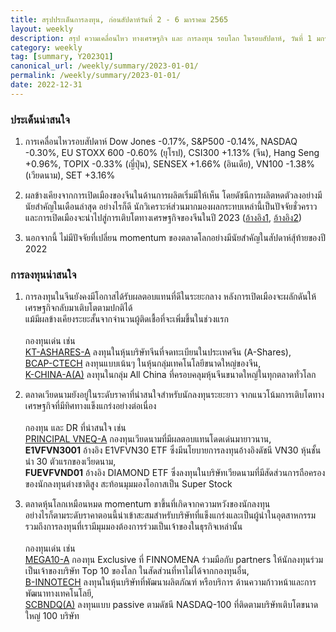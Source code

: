 ```yaml
---
title: สรุปประเด็นการลงทุน, ก่อนสัปดาห์วันที่ 2 - 6 มกราคม 2565
layout: weekly
description: สรุป ความเคลื่อนไหว ทางเศรษฐกิจ และ การลงทุน รอบโลก ในรอบสัปดาห์, วันที่ 1 มกราคม 2565
category: weekly
tag: [summary, Y2023Q1]
canonical_url: /weekly/summary/2023-01-01/
permalink: /weekly/summary/2023-01-01/
date: 2022-12-31
---
```


### ประเด็นน่าสนใจ

1. การเคลื่อนไหวรอบสัปดาห์ Dow Jones -0.17%, S&P500 -0.14%, NASDAQ -0.30%, EU STOXX 600 -0.60% (ยุโรป), CSI300 +1.13% (จีน), Hang Seng +0.96%, TOPIX -0.33% (ญี่ปุ่น), SENSEX +1.66% (อินเดีย), VN100 -1.38% (เวียดนาม), SET +3.16%

2. ผลข้างเคียงจากการเปิดเมืองของจีนในด้านการผลิตเริ่มมีให้เห็น โดยดัชนีการผลิตหดตัวลงอย่างมีนัยสำคัญในเดือนล่าสุด อย่างไรก็ดี นักวิเคราะห์ส่วนมากมองผลกระทบเหล่านี้เป็นปัจจัยชั่วคราว และการเปิดเมืองจะนำไปสู่การเติบโตทางเศรษฐกิจของจีนในปี 2023
([อ้างอิง1](https://www.cnbc.com/2022/12/31/china-manufacturing-contracts-sharply-as-covid-infections-soar.html), 
[อ้างอิง2](https://www.cnbc.com/2022/12/29/what-chinas-earlier-reopening-means-for-markets.html)) 

3. นอกจากนี้ ไม่มีปัจจัยที่เปลี่ยน momentum ของตลาดโลกอย่างมีนัยสำคัญในสัปดาห์สุ้ท้ายของปี 2022



### การลงทุนน่าสนใจ

1. การลงทุนในจีนยังคงมีโอกาสได้รับผลตอบแทนที่ดีในระยะกลาง หลังการเปิดเมืองจะผลักดันให้เศรษฐกิจกลับมาเติบโตตามปกติได้  
แม้มีผลข้างเคียงระยะสั้นจากจำนวนผู้ติดเชื้อที่จะเพิ่มขึ้นในช่วงแรก<br><br>
กองทุนเด่น เช่น  
[KT-ASHARES-A](https://www.finnomena.com/fund/KT-Ashares-A) ลงทุนในหุ้นบริษัทจีนที่จดทะเบียนในประเทศจีน (A-Shares),  
[BCAP-CTECH](https://www.finnomena.com/fund/BCAP-CTECH) ลงทุนแบบเน้นๆ ในหุ้นกลุ่มเทคโนโลยีขนาดใหญ่ของจีน,  
[K-CHINA-A(A)](https://www.finnomena.com/fund/K-CHINA-A(A)) ลงทุนในกลุ่ม All China ที่ครอบคลุมหุ้นจีนขนาดใหญ่ในทุกตลาดทั่วโลก

2. ตลาดเวียดนามยังอยู่ในระดับราคาที่น่าสนใจสำหรับนักลงทุนระยะยาว จากแนวโน้มการเติบโตทางเศรษฐกิจที่มีทิศทางแข็งแกร่งอย่างต่อเนื่อง<br><br>
กองทุน และ DR ที่น่าสนใจ เช่น  
[PRINCIPAL VNEQ-A](https://www.finnomena.com/fund/PRINCIPAL%20VNEQ-A) กองทุนเวียดนามที่มีผลตอบแทนโดดเด่นมายาวนาน,  
**E1VFVN3001** อ้างอิง E1VFVN30 ETF ซึ่งมีนโยบายการลงทุนอ้างอิงดัชนี VN30 หุ้นชั้นนำ 30 ตัวแรกของเวียดนาม,  
**FUEVFVND01** อ้างอิง DIAMOND ETF ซึ่งลงทุนในบริษัทเวียดนามที่มีสัดส่วนการถือครองของนักลงทุนต่างชาติสูง สะท้อนมุมมองโอกาสเป็น Super Stock 

3. ตลาดหุ้นโลกเหมือนหมด momentum ขาขึ้นที่เกิดจากความหวังของนักลงทุน    
อย่างไรก็ตามระดับราคาตอนนี้น่าเข้าสะสมสำหรับบริษัทที่แข็งแกร่งและเป็นผู้นำในอุตสาหกรรม  
รวมถึงการลงทุนที่เรามีมุมมองต้องการร่วมเป็นเจ้าของในธุรกิจเหล่านั้น<br><br>
กองทุนเด่น เช่น  
[MEGA10-A](https://www.finnomena.com/mega10/) กองทุน Exclusive ที่ FINNOMENA ร่วมมือกับ partners ให้นักลงทุนร่วมเป็นเจ้าของบริษัท Top 10 ของโลก ในสัดส่วนที่หาไม่ได้จากกองทุนอื่น,  
[B-INNOTECH](https://www.finnomena.com/fund/B-INNOTECH) ลงทุนในหุ้นบริษัทที่พัฒนาผลิตภัณฑ์ หรือบริการ ด้านความก้าวหน้าและการพัฒนาทางเทคโนโลยี,  
[SCBNDQ(A)](https://www.finnomena.com/fund/SCBNDQ(A)) ลงทุนแบบ passive ตามดัชนี NASDAQ-100 ที่ติดตามบริษัทเติบโตขนาดใหญ่ 100 บริษัท

